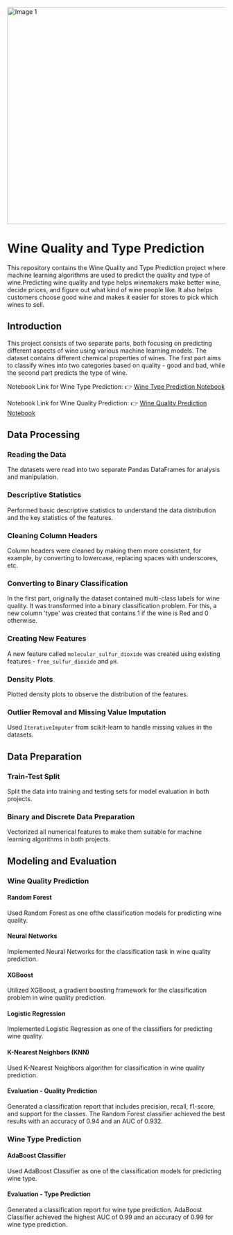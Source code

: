  <img src="https://img.onmanorama.com/content/dam/mm/en/food/in-season/images/2019/11/8/wine.jpg" alt="Image 1" width="800" height="500">
 
# Wine Quality and Type Prediction

This repository contains the Wine Quality and Type Prediction project where machine learning algorithms are used to predict the quality and type of wine.Predicting wine quality and type helps winemakers make better wine, decide prices, and figure out what kind of wine people like. It also helps customers choose good wine and makes it easier for stores to pick which wines to sell. 

## Introduction
This project consists of two separate parts, both focusing on predicting different aspects of wine using various machine learning models. The dataset contains different chemical properties of wines. The first part aims to classify wines into two categories based on quality - good and bad, while the second part predicts the type of wine.

Notebook Link for Wine Type Prediction: 👉 [Wine Type Prediction Notebook](https://github.com/mudit-mishra8/wine/blob/main/Project_Wine_Type_0.99.ipynb)


Notebook Link for Wine Quality Prediction: 👉 [Wine Quality Prediction Notebook](https://github.com/mudit-mishra8/wine/blob/main/Project_Wine_Quality_2_class_0.93.ipynb)

## Data Processing

### Reading the Data
The datasets were read into two separate Pandas DataFrames for analysis and manipulation.

### Descriptive Statistics
Performed basic descriptive statistics to understand the data distribution and the key statistics of the features.

### Cleaning Column Headers
Column headers were cleaned by making them more consistent, for example, by converting to lowercase, replacing spaces with underscores, etc.

### Converting to Binary Classification
In the first part, originally the dataset contained multi-class labels for wine quality. It was transformed into a binary classification problem. For this, a new column 'type' was created that contains 1 if the wine is Red and 0 otherwise.

### Creating New Features
A new feature called `molecular_sulfur_dioxide` was created using existing features - `free_sulfur_dioxide` and `pH`.

### Density Plots
Plotted density plots to observe the distribution of the features.

### Outlier Removal and Missing Value Imputation
Used `IterativeImputer` from scikit-learn to handle missing values in the datasets.

## Data Preparation

### Train-Test Split
Split the data into training and testing sets for model evaluation in both projects.

### Binary and Discrete Data Preparation
Vectorized all numerical features to make them suitable for machine learning algorithms in both projects.

## Modeling and Evaluation

### Wine Quality Prediction

#### Random Forest
Used Random Forest as one ofthe classification models for predicting wine quality.

#### Neural Networks
Implemented Neural Networks for the classification task in wine quality prediction.

#### XGBoost
Utilized XGBoost, a gradient boosting framework for the classification problem in wine quality prediction.

#### Logistic Regression
Implemented Logistic Regression as one of the classifiers for predicting wine quality.

#### K-Nearest Neighbors (KNN)
Used K-Nearest Neighbors algorithm for classification in wine quality prediction.

#### Evaluation - Quality Prediction
Generated a classification report that includes precision, recall, f1-score, and support for the classes. The Random Forest classifier achieved the best results with an accuracy of 0.94 and an AUC of 0.932. 

### Wine Type Prediction

#### AdaBoost Classifier
Used AdaBoost Classifier as one of the classification models for predicting wine type.

#### Evaluation - Type Prediction
Generated a classification report for wine type prediction. AdaBoost Classifier achieved the highest AUC of 0.99 and an accuracy of 0.99 for wine type prediction.
